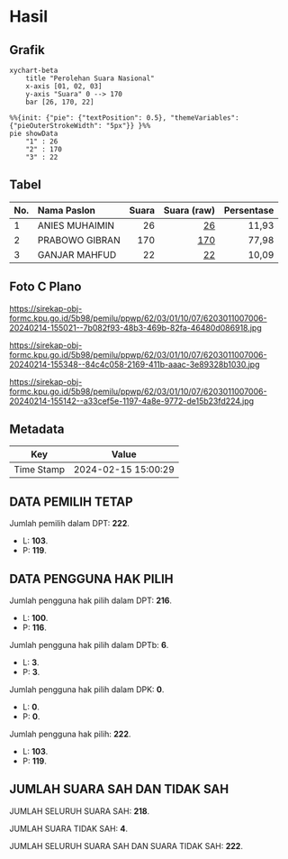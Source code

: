 # Hasil

## Grafik

```mermaid
xychart-beta
    title "Perolehan Suara Nasional"
    x-axis [01, 02, 03]
    y-axis "Suara" 0 --> 170
    bar [26, 170, 22]
```

```mermaid
%%{init: {"pie": {"textPosition": 0.5}, "themeVariables": {"pieOuterStrokeWidth": "5px"}} }%%
pie showData
    "1" : 26
    "2" : 170
    "3" : 22
```

## Tabel

| No. | Nama Paslon    | Suara | Suara (raw) | Persentase |
|:--- |:-------------- | -----:| -----------:| ----------:|
| 1   | ANIES MUHAIMIN | 26    | [26][p-1]   | 11,93      |
| 2   | PRABOWO GIBRAN | 170   | [170][p-2]  | 77,98      |
| 3   | GANJAR MAHFUD  | 22    | [22][p-3]   | 10,09      |


[p-1]: https://github.com/gigit-pemilu/pemilu-2024/blob/main/pilpres/hitung-suara/sub/62-kalimantan-tengah/sub/03-kapuas/sub/01-selat/sub/1007-selat-hilir/sub/006-tps/sub/paslon-1.txt
[p-2]: https://github.com/gigit-pemilu/pemilu-2024/blob/main/pilpres/hitung-suara/sub/62-kalimantan-tengah/sub/03-kapuas/sub/01-selat/sub/1007-selat-hilir/sub/006-tps/sub/paslon-2.txt
[p-3]: https://github.com/gigit-pemilu/pemilu-2024/blob/main/pilpres/hitung-suara/sub/62-kalimantan-tengah/sub/03-kapuas/sub/01-selat/sub/1007-selat-hilir/sub/006-tps/sub/paslon-3.txt

## Foto C Plano

https://sirekap-obj-formc.kpu.go.id/5b98/pemilu/ppwp/62/03/01/10/07/6203011007006-20240214-155021--7b082f93-48b3-469b-82fa-46480d086918.jpg

https://sirekap-obj-formc.kpu.go.id/5b98/pemilu/ppwp/62/03/01/10/07/6203011007006-20240214-155348--84c4c058-2169-411b-aaac-3e89328b1030.jpg

https://sirekap-obj-formc.kpu.go.id/5b98/pemilu/ppwp/62/03/01/10/07/6203011007006-20240214-155142--a33cef5e-1197-4a8e-9772-de15b23fd224.jpg


## Metadata

| Key        | Value               |
| ---------- | ------------------- |
| Time Stamp | 2024-02-15 15:00:29 |


## DATA PEMILIH TETAP

Jumlah pemilih dalam DPT: **222**.
 * L: **103**.
 * P: **119**.

## DATA PENGGUNA HAK PILIH

Jumlah pengguna hak pilih dalam DPT: **216**.
 * L: **100**.
 * P: **116**.

Jumlah pengguna hak pilih dalam DPTb: **6**.
 * L: **3**.
 * P: **3**.

Jumlah pengguna hak pilih dalam DPK: **0**.
 * L: **0**.
 * P: **0**.

Jumlah pengguna hak pilih: **222**.
 * L: **103**.
 * P: **119**.

## JUMLAH SUARA SAH DAN TIDAK SAH

JUMLAH SELURUH SUARA SAH: **218**.

JUMLAH SUARA TIDAK SAH: **4**.

JUMLAH SELURUH SUARA SAH DAN SUARA TIDAK SAH: **222**.


